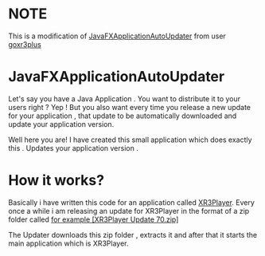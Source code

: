 # NOTE
This is a modification of [JavaFXApplicationAutoUpdater](https://github.com/goxr3plus/JavaFXApplicationAutoUpdater) from user [goxr3plus](https://github.com/goxr3plus)



# JavaFXApplicationAutoUpdater
  Let's say you have a Java Application . You want to distribute it to your users right ? Yep !
  But you also want every time you release a new update for your application , that update to be automatically downloaded and update your application version.

  Well here you are! I have created this small application which does exactly this . Updates your application version .

 

# How it works?
 Basically i have written this code for an application called [XR3Player](https://github.com/goxr3plus/XR3Player).
 Every once a while i am releasing an update for XR3Player in the format of a zip folder called [for example [XR3Player Update 70.zip]](https://github.com/goxr3plus/XR3Player/releases)

 The Updater downloads this zip folder , extracts it and after that it starts the main application which is XR3Player.
